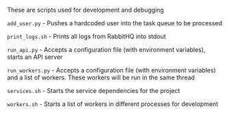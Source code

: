 These are scripts used for development and debugging

`add_user.py` - Pushes a hardcoded user into the task queue to be processed

`print_logs.sh` - Prints all logs from RabbitHQ into stdout

`run_api.py` - Accepts a configuration file (with environment variables), starts an API server

`run_workers.py` - Accepts a configuration file (with environment variables) and a list of workers. These workers will be run in the same thread
 
`services.sh` - Starts the service dependencies for the project
 
`workers.sh` - Starts a list of workers in different processes for development
